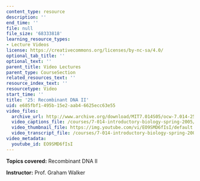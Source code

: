 ```yaml
---
content_type: resource
description: ''
end_time: ''
file: null
file_size: '68333818'
learning_resource_types:
- Lecture Videos
license: https://creativecommons.org/licenses/by-nc-sa/4.0/
optional_tab_title: ''
optional_text: ''
parent_title: Video Lectures
parent_type: CourseSection
related_resources_text: ''
resource_index_text: ''
resourcetype: Video
start_time: ''
title: '25: Recombinant DNA II'
uid: e685fbf1-495b-15e2-aab4-6625ecc63e55
video_files:
  archive_url: http://www.archive.org/download/MIT7.014S05/ocw-7.014-25-11apr05-220k.mp4
  video_captions_file: /courses/7-014-introductory-biology-spring-2005/88dfdb1d059152faba5cc2d29c6b5018_EO9SMD6fIsI.vtt
  video_thumbnail_file: https://img.youtube.com/vi/EO9SMD6fIsI/default.jpg
  video_transcript_file: /courses/7-014-introductory-biology-spring-2005/ea960dd7ef9c813468fa770335926511_EO9SMD6fIsI.pdf
video_metadata:
  youtube_id: EO9SMD6fIsI
---
```


**Topics covered:** Recombinant DNA II  
  
**Instructor:** Prof. Graham Walker

